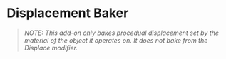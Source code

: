 # Displacement Baker
> *NOTE: This add-on only bakes procedual displacement set by the material of the object it operates on. It does not bake from the Displace modifier.*